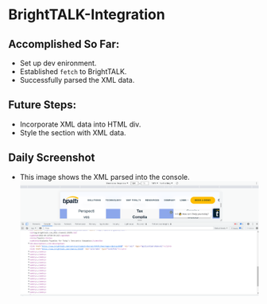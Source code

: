 # BrightTALK-Integration

## Accomplished So Far:
* Set up dev enironment.
* Established ```fetch``` to BrightTALK.
* Successfully parsed the XML data.


## Future Steps:
 * Incorporate XML data into HTML div.
 * Style the section with XML data.


 ## Daily Screenshot
 * This image shows the XML parsed into the console.
   ![day one image](./assets/img/day-1.PNG "Day One")